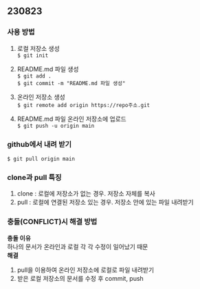 ## 230823 ##
### 사용 방법 ###
1. 로컬 저장소 생성<br>
`$ git init`

2. README.md 파일 생성<br>
`$ git add .`<br>
`$ git commit -m "README.md 파일 생성"`

3. 온라인 저장소 생성<br>
`$ git remote add origin https://repo주소.git`<br>

4. README.md 파일 온라인 저장소에 업로드<br>
`$ git push -u origin main`

### github에서 내려 받기 ###
`$ git pull origin main`

### clone과 pull 특징 ###
1. clone : 로컬에 저장소가 없는 경우. 저장소 자체를 복사
2. pull : 로컬에 연결된 저장소 있는 경우. 저장소 안에 있는 파일 내려받기

### 충돌(CONFLICT)시 해결 방법 ###
__충돌 이유__<br>
하나의 문서가 온라인과 로컬 각 각 수정이 일어났기 때문<br>
__해결__<br>
1. pull을 이용하여 온라인 저장소에 로컬로 파일 내려받기
2. 받은 로컬 저장소의 문서를 수정 후 commit, push